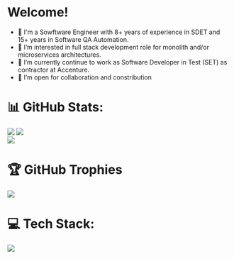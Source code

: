# Welcome!

- 👋 I'm a Sowftware Engineer with 8+ years of experience in SDET and 15+ years in Software QA Automation.
- 👀 I’m interested in full stack development role for monolith and/or microservices architectures.
- 🌱 I’m currently continue to work as Software Developer in Test (SET) as contractor at Accenture.
- 💞️ I’m open for collaboration and constribution

# 📊 GitHub Stats:
![](https://github-readme-stats.vercel.app/api/top-langs/?username=ihorlazarkov&theme=dark&hide_border=false&include_all_commits=false&count_private=false&layout=compact&hide=jupyter%20notebook)
![](https://github-readme-stats.vercel.app/api?username=ihorlazarkov&theme=dark&hide_border=false&include_all_commits=false&count_private=false)<br/>
![](https://github-readme-streak-stats.herokuapp.com/?user=ihorlazarkov&theme=dark&hide_border=false)<br/>

# 🏆 GitHub Trophies
![](https://github-profile-trophy.vercel.app/?username=ihorlazarkov&theme=darkhub&no-frame=true&no-bg=false&row=2&column=5&no-bg=true)

# 💻 Tech Stack:
<p align="left">
  <a href="https://skillicons.dev">
    <img src="https://skillicons.dev/icons?i=html,css,bootstrap,jquery,javascript,ts,react,redux,sequelize,mocha,cypress,vite,npm,nodejs,nginx,threejs,python,flask,postgres,sqlite,git,github,docker,k8s,java,hibernate,spring,selenium,gherkin,jenkins,gitlab,gradle,maven,grafana,postman,blender,idea,vscode" heigth="40"/>
  </a>
</p>

<!---
IhorLazarkov/IhorLazarkov is a ✨ special ✨ repository because its `README.md` (this file) appears on your GitHub profile.
You can click the Preview link to take a look at your changes.
--->
